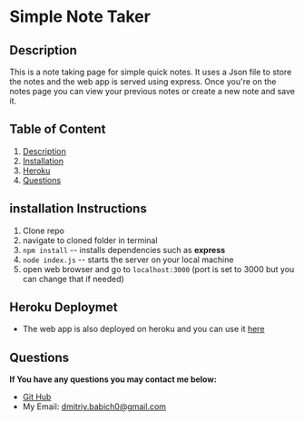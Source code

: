 # Simple Note Taker

## Description <a name="description"></a>

This is a note taking page for simple quick notes. It uses a Json file to store the notes and the web app is served using express. Once you're on the notes page you can view your previous notes or create a new note and save it.

## Table of Content
1. [Description](#description)
2. [Installation](#installation)
3. [Heroku](#heroku)
3. [Questions](#questions)


## installation Instructions <a name="installation"></a>
1. Clone repo
2. navigate to cloned folder in terminal
3. `npm install` -- installs dependencies such as **express**
4. `node index.js` -- starts the server on your local machine
5. open web browser and go to `localhost:3000` (port is set to 3000 but you can change that if needed)
## Heroku Deploymet <a name="heroku"></a>
- The web app is also deployed on heroku and you can use it [here](https://express-simple-note-taker.herokuapp.com/)

## Questions <a name="questions"></a>
**If You have any questions you may contact me below:**
- [Git Hub](https://github.com/Dimavich)
- My Email: dmitriy.babich0@gmail.com

